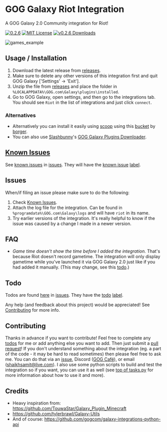 # GOG Galaxy Riot Integration

A GOG Galaxy 2.0 Community integration for Riot!

[![0.2.6](https://img.shields.io/badge/version-0.2.6-blue)](https://github.com/BellezaEmporium/galaxy-riot-integration/releases/tag/0.2.6)
[![MIT License](https://img.shields.io/github/license/BellezaEmporium/galaxy-riot-integration)](https://github.com/BellezaEmporium/galaxy-riot-integration/blob/master/LICENSE)
[![v0.2.6 Downloads](https://img.shields.io/github/downloads/BellezaEmporium/galaxy-riot-integration/0.2.6/total.svg)](https://github.com/BellezaEmporium/galaxy-riot-integration/releases/tag/0.2.6)

![games_example](https://raw.githubusercontent.com/BellezaEmporium/gog-riot-integration/master/screenshot.png)

## Usage / Installation

1. Download the latest release from [releases](https://github.com/BellezaEmporium/galaxy-riot-integration/releases).
2. Make sure to delete any other versions of this integration first and quit GOG Galaxy ['Settings' -> 'Exit'].
3. Unzip the file from [releases](https://github.com/BellezaEmporium/gog-riot-integration/releases) and place the folder in `%LOCALAPPDATA%\GOG.com\Galaxy\plugins\installed`.
4. Go to GOG Galaxy, open settings, and then go to the integrations tab. You should see `Riot` in the list of integrations and just click `connect`.

### Alternatives

- Alternatively you can install it easily using [scoop](https://scoop.sh/) using this [bucket](https://github.com/borger/scoop-galaxy-integrations) by [borger](https://github.com/borger).
- You can also use [Slashbunny](https://github.com/Slashbunny)'s [GOG Galaxy Plugins Downloader](https://github.com/Slashbunny/gog-galaxy-plugin-downloader).

## [Known Issues](https://github.com/BellezaEmporium/galaxy-riot-integration/issues?q=label%3A%22known+issue%22+)

See [known issues](https://github.com/BellezaEmporium/galaxy-riot-integration/issues?q=label%3A%22known+issue%22+) in [issues](https://github.com/BellezaEmporium/galaxy-riot-integration/issues). They will have the [known issue](https://github.com/BellezaEmporium/galaxy-riot-integration/issues?q=label%3A%22known+issue%22+) [label](https://github.com/BellezaEmporium/galaxy-riot-integration/labels).

## Issues

When/if filing an issue please make sure to do the following:

1. Check [Known Issues](#known-issues).
2. Attach the log file for the integration. Can be found in `%programdata%\GOG.com\Galaxy\logs` and will have `riot` in its name.
3. Try earlier versions of the integration. It's really helpful to know if the issue was caused by a change I made in a newer version.

## FAQ

- _Game time doesn't show the time before I added the integration._
  That's because Riot doesn't record gametime. The integration will only display gametime while you've launched it via GOG Galaxy 2.0 just like if you had added it manually. (This may change, see this [todo](https://github.com/BellezaEmporium/galaxy-riot-integration/issues/7).)

## Todo

Todos are found [here](https://github.com/BellezaEmporium/galaxy-riot-integration/labels/todo) in [issues](https://github.com/BellezaEmporium/galaxy-riot-integration/issues). They have the [todo](https://github.com/BellezaEmporium/galaxy-riot-integration/labels/todo) [label](https://github.com/BellezaEmporium/galaxy-riot-integration/labels).

Any help (and feedback about this project) would be appreciated! See [Contributing](#contributing) for more info.

## Contributing

Thanks in advance if you want to contribute! Feel free to complete any [todos](#todo) for me or add anything else you want to add. Then just submit a [pull request](https://github.com/BellezaEmporium/galaxy-riot-integration/pulls)! If you don't understand something about the integration (eg. a part of the code - it may be hard to read sometimes) then please feel free to ask me. You can do that via an [issue](https://github.com/BellezaEmporium/galaxy-riot-integration/issues/new), Discord ([GOG Café](https://discord.gg/bT2HJ9k)), or email (shaikhsamit@live.com). I also use some python scripts to build and test the integration so if you want, you can use it as well (see [top of tasks.py](tasks.py#L1-L10) for more information about how to use it and more).

## Credits

- Heavy inspiration from: <https://github.com/TouwaStar/Galaxy_Plugin_Minecraft>
- <https://github.com/tylerbrawl/Galaxy-Utils>
- And of course: <https://github.com/gogcom/galaxy-integrations-python-api>

